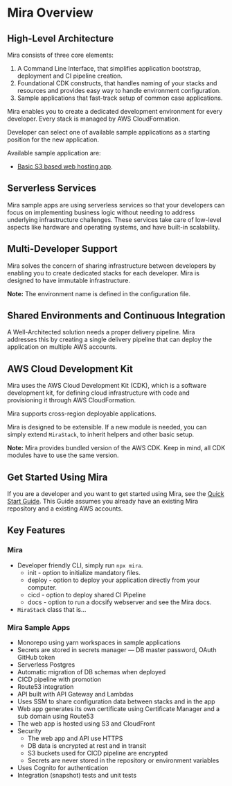 # Mira Overview

## High-Level Architecture

Mira consists of three core elements:
1. A Command Line Interface, that simplifies application bootstrap, deployment and CI pipeline creation.
2. Foundational CDK constructs, that handles naming of your stacks and resources and provides easy way to handle environment  configuration.
3. Sample applications that fast-track setup of common case applications.


Mira enables you to create a dedicated development environment for every developer.
Every stack is managed by AWS CloudFormation.

Developer can select one of available sample applications as a starting position for the new application.

Available sample application are:
* [Basic S3 based web hosting app](/samples/?id=s3-web-hosting-app). 

<!--Depending on the selected sample apps, below diagram reflects resources deployed to the cloud.
![hla]
Fig. 1 Mira High-Level Architecture-->

## Serverless Services

Mira sample apps are using serverless services so that your developers can focus on implementing business logic without needing to address underlying infrastructure challenges. These services take care of low-level aspects like hardware and operating systems, and have built-in scalability.

## Multi-Developer Support

Mira solves the concern of sharing infrastructure between developers by enabling you to create dedicated stacks for each developer. Mira is designed to have immutable infrastructure. 

__Note:__
 The environment name is defined in the configuration file.

## Shared Environments and Continuous Integration

A Well-Architected solution needs a proper delivery pipeline. Mira addresses this by creating a single delivery pipeline that can deploy the application on multiple AWS accounts.

## AWS Cloud Development Kit

 Mira uses the AWS Cloud Development Kit (CDK), which is a software development kit, for defining cloud infrastructure with code and provisioning it through AWS CloudFormation.
 
 Mira supports cross-region deployable applications.
 
 Mira is designed to be extensible. If a new module is needed, you can simply extend `MiraStack`, to inherit helpers and other basic setup.
 
__Note:__
 Mira provides bundled version of the AWS CDK. Keep in mind, all CDK modules have to use the same version.

## Get Started Using Mira
 If you are a developer and you want to get started using Mira, see the [Quick Start Guide](quick-start/). This Guide assumes you already have an existing Mira repository and a existing AWS accounts. 

## Key Features

### Mira
  - Developer friendly CLI, simply run `npx mira`.
      - init - option to initialize mandatory files.
      - deploy - option to deploy your application directly from your computer.
      - cicd - option to deploy shared CI Pipeline
      - docs - option to run a docsify webserver and see the Mira docs.
  - `MiraStack` class that is...
### Mira Sample Apps

  - Monorepo using yarn workspaces in sample applications
  - Secrets are stored in secrets manager — DB master password, OAuth GitHub token
  - Serverless Postgres
  - Automatic migration of DB schemas when deployed
  - CICD pipeline with promotion
  - Route53 integration
  - API built with API Gateway and Lambdas
  - Uses SSM to share configuration data between stacks and in the app
  - Web app generates its own certificate using Certificate Manager and a sub domain using Route53
  - The web app is hosted using S3 and CloudFront
  - Security
    - The web app and API use HTTPS
    - DB data is encrypted at rest and in transit
    - S3 buckets used for CICD pipeline are encrypted
    - Secrets are never stored in the repository or environment variables
  - Uses Cognito for authentication
  - Integration (snapshot) tests and unit tests
  
<!-- Images -->
[hla]: ../img/hla.png#hla
